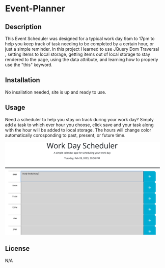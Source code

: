 # Event-Planner

## Description
This Event Scheduler was designed for a typical work day 9am to 17pm to help you keep track of task needing to be completed by a certain hour, or just a simple reminder. In this project  I learned to use JQuery Dom Traversal , setting items to local storage, getting items out of local storage to stay rendered to the page, using the data attribute, and learning how to properly use the "this" keyword.

## Installation
No insallation needed, site is up and ready to use. 

## Usage
Need a scheduler to help you stay on track during your work day? Simply add a task to which ever hour you choose, click save and your task along with the hour will be added to local storage. The hours will change color automatically corosponding to past, present, or future time. 


<img src="assest/workday.png" alt="event scheduler webpage">


## License
N/A